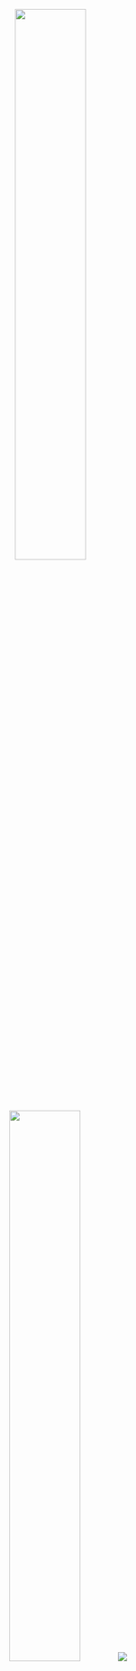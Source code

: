 <p  align="center">
  <img  height="50%"  width="auto"  src  ="https://github-readme-stats.vercel.app/api?username=fgeroldi&show_icons=true&count_private=true&theme=transparent&hide_border=true&hide=issues,contribs">
  <img  height="50%"  width="auto"  src  ="https://github-readme-stats.vercel.app/api/top-langs/?username=fgeroldi&layout=compact&hide_border=true&theme=transparent&langs_count=6&hide=jupyter%20notebook,css,javascript,html,scss)">
  <img  src  ="https://github-readme-streak-stats.herokuapp.com?user=fgeroldi&theme=transparent&hide_border=true&border_radius=4&mode=weekly">
</p>
